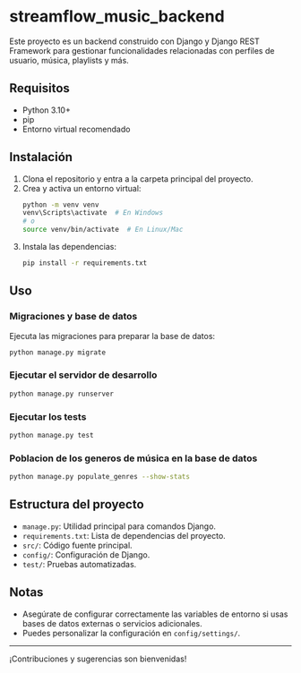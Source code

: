 # streamflow_music_backend

Este proyecto es un backend construido con Django y Django REST Framework para gestionar funcionalidades relacionadas con perfiles de usuario, música, playlists y más.

## Requisitos

- Python 3.10+
- pip
- Entorno virtual recomendado

## Instalación

1. Clona el repositorio y entra a la carpeta principal del proyecto.
2. Crea y activa un entorno virtual:
   ```bash
   python -m venv venv
   venv\Scripts\activate  # En Windows
   # o
   source venv/bin/activate  # En Linux/Mac
   ```
3. Instala las dependencias:
   ```bash
   pip install -r requirements.txt
   ```

## Uso

### Migraciones y base de datos

Ejecuta las migraciones para preparar la base de datos:
```bash
python manage.py migrate
```

### Ejecutar el servidor de desarrollo
```bash
python manage.py runserver
```

### Ejecutar los tests
```bash
python manage.py test
```

### Poblacion de los generos de música en la base de datos
```bash
python manage.py populate_genres --show-stats
```




## Estructura del proyecto

- `manage.py`: Utilidad principal para comandos Django.
- `requirements.txt`: Lista de dependencias del proyecto.
- `src/`: Código fuente principal.
- `config/`: Configuración de Django.
- `test/`: Pruebas automatizadas.

## Notas
- Asegúrate de configurar correctamente las variables de entorno si usas bases de datos externas o servicios adicionales.
- Puedes personalizar la configuración en `config/settings/`.

---

¡Contribuciones y sugerencias son bienvenidas!
